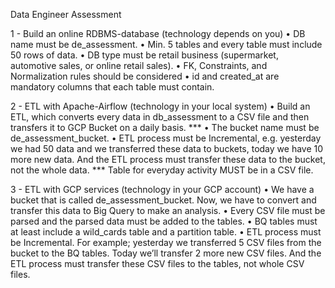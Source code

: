 Data Engineer Assessment

1 - Build an online RDBMS-database (technology depends on you)
	•	DB name must be de_assessment.
	•	Min. 5 tables and every table must include 50 rows of data.
	•	DB type must be retail business (supermarket, automotive sales, or online retail sales).
	•	FK, Constraints, and Normalization rules should be considered
	•	id and created_at are mandatory columns that each table must contain.


2 - ETL with Apache-Airflow (technology in your local system)
	•	Build an ETL, which converts every data in db_assessment to a CSV file and then transfers it to GCP Bucket on a daily basis. ***
	•	The bucket name must be de_assessment_bucket.
	•	ETL process must be Incremental, e.g. yesterday we had 50 data and we transferred these data to buckets, today we have 10 more new data. And the ETL process must transfer these data to the bucket, not the whole data.
*** Table for everyday activity MUST be in a CSV file.


3 - ETL with GCP services (technology in your GCP account)
	•	We have a bucket that is called de_assessment_bucket. Now, we have to convert and transfer this data to Big Query to make an analysis.
	•	Every CSV file must be parsed and the parsed data must be added to the tables.
	•	BQ tables must at least include a wild_cards table and a partition table.
	•	ETL process must be Incremental. For example; yesterday we transferred 5 CSV files from the bucket to the BQ tables. Today we’ll transfer 2 more new CSV files. And the ETL process must transfer these CSV files to the tables, not whole CSV files.
